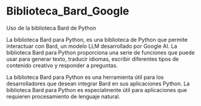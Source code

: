 # Biblioteca_Bard_Google
Uso de la biblioteca Bard de Python


La biblioteca Bard para Python, es una biblioteca de Python que permite interactuar con Bard, un modelo LLM desarrollado por Google AI. La biblioteca Bard para Python proporciona una serie de funciones que puede usar para generar texto, traducir idiomas, escribir diferentes tipos de contenido creativo y responder a preguntas.

La biblioteca Bard para Python es una herramienta útil para los desarrolladores que desean integrar Bard en sus aplicaciones Python. La biblioteca Bard para Python es especialmente útil para aplicaciones que requieren procesamiento de lenguaje natural.

